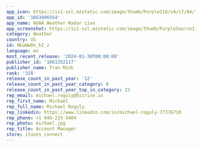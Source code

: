 ```yaml
---
app_icon: https://is1-ssl.mzstatic.com/image/thumb/Purple116/v4/c7/84/74/c78474fa-3836-7e7f-4bbb-2896d3becfe7/AppIcon-1x_U007emarketing-0-7-0-85-220.png/1024x1024bb.png
app_id: '1663406554'
app_name: NOAA Weather Radar Live
app_screenshot: https://is1-ssl.mzstatic.com/image/thumb/PurpleSource116/v4/30/5a/1f/305a1fcf-bdf5-fa6e-223c-94fe44353c3c/3dec7093-fde9-4ce3-ac68-bf0e5f64a09b_Frame_1.png/1242x2208bb.png
category: Weather
country: US
id: NEaWwDn_kI_z
language: en
most_recent_release: '2024-01-30T00:00:00'
publisher_id: '1661352117'
publisher_name: Tran Minh
rank: '328'
release_count_in_past_year: '12'
release_count_in_past_year_category: 8
release_count_in_past_year_top_in_category: 23
rep_email: michael.roguly@bitrise.io
rep_first_name: Michael
rep_full_name: Michael Roguly
rep_linkedin: https://www.linkedin.com/in/michael-roguly-77376710
rep_phone: +1 949-233-3404
rep_photo: michael.jpg
rep_title: Account Manager
store: itunes_connect
---
```

